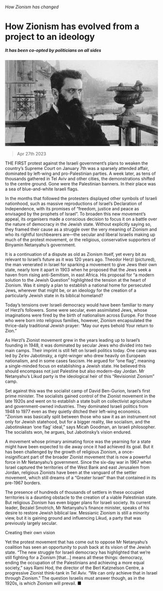 ###### How Zionism has changed

# How Zionism has evolved from a project to an ideology 

##### It has been co-opted by politicians on all sides 

![image](images/20230429_MAP001.jpg) 

> Apr 27th 2023 

THE FIRST protest against the Israeli government’s plans to weaken the country’s Supreme Court on January 7th was a sparsely attended affair, dominated by left-wing and pro-Palestinian parties. A week later, as tens of thousands gathered in Tel Aviv and other cities, the demonstrations shifted to the centre ground. Gone were the Palestinian banners. In their place was a sea of blue-and-white Israeli flags. 

In the months that followed the protesters displayed other symbols of Israeli nationhood, such as massive reproductions of Israel’s Declaration of Independence, with its promises of “freedom, justice and peace as envisaged by the prophets of Israel”. To broaden this new movement’s appeal, its organisers made a conscious decision to focus it on a battle over the nature of democracy in the Jewish state. Without explicitly saying so, they framed their cause as a struggle over the very meaning of Zionism and who its rightful torchbearers are—the secular and liberal Israelis making up much of the protest movement, or the religious, conservative supporters of Binyamin Netanyahu’s government. 

It is a continuation of a dispute as old as Zionism itself, yet every bit as relevant to Israel’s future as it was 120 years ago. Theodor Herzl (pictured), the man venerated in Israel for sparking a movement to give Jews their own state, nearly tore it apart in 1903 when he proposed that the Jews seek a haven from rising anti-Semitism, in east Africa. His proposal for “a modern solution to the Jewish Question” highlighted the tension at the heart of Zionism. Was it simply a plan to establish a national home for persecuted Jews, wherever that might be, or an ideology for the creation of a particularly Jewish state in its biblical homeland?

Today’s tensions over Israeli democracy would have been familiar to many of Herzl’s followers. Some were secular, even assimilated Jews, whose imaginations were fired by the birth of nationalism across Europe. For those who were born into religious families, however, Zionism encapsulated the thrice-daily traditional Jewish prayer: “May our eyes behold Your return to Zion.” 

As Herzl’s Zionist movement grew in the years leading up to Israel’s founding in 1948, it was dominated by secular Jews who divided into two main camps. Their imprint is still felt on Israeli politics today. One camp was led by Ze’ev Jabotinsky, a right-winger who drew heavily on European nationalism, and in some cases fascism. He argued for “one flag”, meaning a single-minded focus on establishing a Jewish state. He believed this should encompass not just Palestine but also modern-day Jordan. Mr Netanyahu’s Likud party is the ideological heir of this “Revisionist Zionism” camp.

Set against this was the socialist camp of David Ben-Gurion, Israel’s first prime minister. The socialists gained control of the Zionist movement in the late 1920s and went on to establish a state built on collectivist agriculture and government-owned industries. They dominated Israeli politics from 1948 to 1977 even as they quietly ditched their left-wing economics. “Zionism was basically split between those who saw it as an instrument not only for Jewish statehood, but for a bigger reality, like socialism, and the Jabotinskean ‘one flag’ ideal,” says Micah Goodman, an Israeli philosopher. The socialists won, he argues, but Jabotinsky’s vision endured.

A movement whose primary animating force was the yearning for a state might have been expected to die away once it had achieved its goal. But it has been challenged by the growth of religious Zionism, a once-insignificant part of the broader Zionist movement that is now a powerful force in Mr Netanyahu’s government. Since the six-day war in 1967 when Israel captured the territories of the West Bank and east Jerusalem from Jordan, religious Zionists have been at the vanguard of the settler movement, which still dreams of a “Greater Israel” than that contained in its pre-1967 borders. 

The presence of hundreds of thousands of settlers in these occupied territories is a daunting obstacle to the creation of a viable Palestinian state. But religious Zionism has even bigger plans for Israeli society. Its current leader, Bezalel Smotrich, Mr Netanyahu’s finance minister, speaks of his desire to restore Jewish biblical law. Messianic Zionism is still a minority view, but it is gaining ground and influencing Likud, a party that was previously largely secular. 

Creating their own vision

Yet the protest movement that has come out to oppose Mr Netanyahu’s coalition has seen an opportunity to push back at its vision of the Jewish state. “The new struggle for Israeli democracy has highlighted that we’re still fighting for a Zionism [that…] means all these things: democracy, ending the occupation of the Palestinians and achieving a more equal society,” says Rami Hod, the director of the Berl Katznelson Centre, a progressive Zionist think-tank in Tel Aviv. “We can only achieve that in Israel through Zionism.” The question Israelis must answer though, as in the 1920s, is which Zionism will prevail. ■

